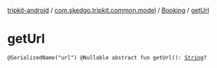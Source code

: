 [tripkit-android](../../index.md) / [com.skedgo.tripkit.common.model](../index.md) / [Booking](index.md) / [getUrl](./get-url.md)

# getUrl

`@SerializedName("url") @Nullable abstract fun getUrl(): `[`String`](https://kotlinlang.org/api/latest/jvm/stdlib/kotlin/-string/index.html)`?`